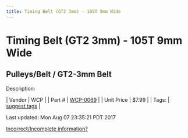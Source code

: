 ```yaml
---
title: Timing Belt (GT2 3mm) - 105T 9mm Wide
---
```


# Timing Belt (GT2 3mm) - 105T 9mm Wide
## Pulleys/Belt / GT2-3mm Belt
Description: 	 

| Vendor | WCP | 
| Part # | [WCP-0069](http://www.wcproducts.net/WCP-0069) | 
| Unit Price | $7.99 | 
| Tags: | [suggest tags](https://docs.google.com/forms/d/e/1FAIpQLSeWyY8v3RgOty-MyWmh9U0iivNYN_molChYyS-0U-o-kOAv_g/viewform) | 

Last updated: Mon Aug 07 23:35:21 PDT 2017

 [Incorrect/Incomplete information?](https://docs.google.com/forms/d/e/1FAIpQLSeWyY8v3RgOty-MyWmh9U0iivNYN_molChYyS-0U-o-kOAv_g/viewform)